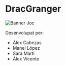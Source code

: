 # DracGranger

![Banner Joc](https://img.itch.zone/aW1nLzE1ODc5NTU2LnBuZw==/original/7gurcg.png "Banner")

Desenvolupat per:
- Àlex Cabezas
- Manel López
- Sara Martí
- Àlex Vicente
